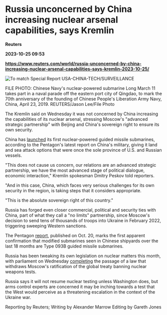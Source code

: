 # Russia unconcerned by China increasing nuclear arsenal capabilities, says Kremlin
**Reuters**

**2023-10-25 09:53**

**https://www.reuters.com/world/russia-unconcerned-by-china-increasing-nuclear-arsenal-capabilities-says-kremlin-2023-10-25/**

![To match Special Report USA-CHINA-TECH/SURVEILLANCE](https://www.reuters.com/resizer/18IeEX46xLRWt6IDQdHP1yRYeH4=/1920x0/filters:quality(80)/cloudfront-us-east-2.images.arcpublishing.com/reuters/GGCMTJLWD5PH7CS2NSLKZP3RGM.jpg)

FILE PHOTO: Chinese Navy's nuclear-powered submarine Long March 11 takes part in a naval parade off the eastern port city of Qingdao, to mark the 70th anniversary of the founding of Chinese People's Liberation Army Navy, China, April 23, 2019. REUTERS/Jason Lee/File Photo

The Kremlin said on Wednesday it was not concerned by China increasing the capabilities of its nuclear arsenal, stressing Moscow's "advanced strategic partnership" with Beijing and China's sovereign right to ensure its own security.

China has [launched](https://www.reuters.com/world/china-chases-us-russia-guided-missile-submarine-capabilities-with-new-vessels-2023-10-25/) its first nuclear-powered guided missile submarines, according to the Pentagon's latest report on China's military, giving it land and sea attack options that were once the sole province of U.S. and Russian vessels.

"This does not cause us concern, our relations are an advanced strategic partnership, we have the most advanced stage of political dialogue, economic interaction," Kremlin spokesman Dmitry Peskov told reporters.

"And in this case, China, which faces very serious challenges for its own security in the region, is taking steps that it considers appropriate.

"This is the absolute sovereign right of this country."

Russia has forged even closer commercial, political and security ties with China, part of what they call a "no limits" partnership, since Moscow's decision to send tens of thousands of troops into Ukraine in February 2022, triggering sweeping Western sanctions.

The Pentagon [report](https://www.reuters.com/world/what-is-most-significant-pentagons-china-military-report-2023-10-21/), published on Oct. 20, marks the first apparent confirmation that modified submarines seen in Chinese shipyards over the last 18 months are Type 093B guided missile submarines.

Russia has been tweaking its own legislation on nuclear matters this month, with parliament on Wednesday [completing](https://www.reuters.com/world/europe/russian-upper-house-approves-de-ratification-nuclear-test-ban-treaty-2023-10-25/) the passage of a law that withdraws Moscow's ratification of the global treaty banning nuclear weapons tests.

Russia says it will not resume nuclear testing unless Washington does, but arms control experts are concerned it may be inching towards a test that the West would perceive as a threatening escalation in the context of the Ukraine war.

Reporting by Reuters; Writing by Alexander Marrow Editing by Gareth Jones
